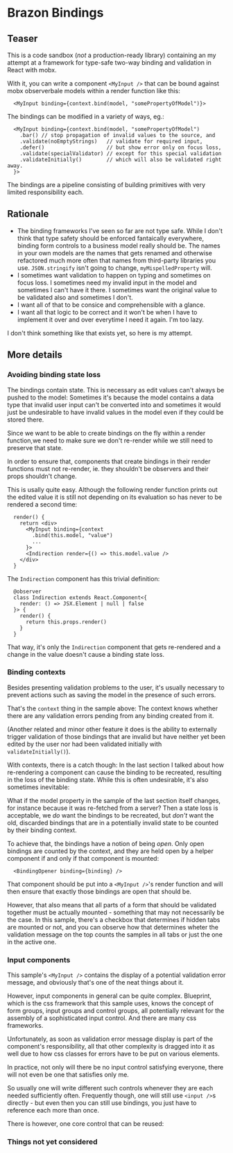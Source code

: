# Brazon Bindings

## Teaser

This is a code sandbox (*not* a production-ready library) containing an my attempt at a framework for type-safe two-way binding and validation in React with mobx.

With it, you can write a component `<MyInput />` that can be bound against mobx observerbale models within a render function like this:

```
  <MyInput binding={context.bind(model, "somePropertyOfModel")}>
```

The bindings can be modified in a variety of ways, eg.:

```
  <MyInput binding={context.bind(model, "somePropertyOfModel")
    .bar() // stop propagation of invalid values to the source, and
    .validate(noEmptyStrings)   // validate for required input,
    .defer()                    // but show error only on focus loss,
    .validate(specialValidator) // except for this special validation
    .validateInitially()        // which will also be validated right away.
  }>
```

The bindings are a pipeline consisting of building primitives with very limited responsibility each.

## Rationale

* The binding frameworks I've seen so far are not type safe. While I don't think that type safety should be enforced fantaically everywhere, binding form controls to a business model really should be. The names in your own models are the names that gets renamed and otherwise refactored much more often that names from third-party libraries you use. `JSON.stringify` isn't going to change, `myMispelledProperty` will.
* I sometimes want validation to happen on typing and sometimes on focus loss. I sometimes need my invalid input in the model and sometimes I can't have it there. I sometimes want the original value to be validated also and sometimes I don't.
* I want all of that to be consice and comprehensible with a glance.
* I want all that logic to be correct and it won't be when I have to implement it over and over everytime I need it again. I'm too lazy.

I don't think something like that exists yet, so here is my attempt.

## More details

### Avoiding binding state loss

The bindings contain state. This is necessary as edit values can't always be pushed to the model: Sometimes it's because the model contains a data type that invalid user input can't be converted into and sometimes it would just be undesirable to have invalid values in the model even if they could be stored there.

Since we want to be able to create bindings on the fly within a render function,we need to make sure we don't re-render while we still need to preserve that state.

In order to ensure that, components that create bindings in their render functions must not re-render, ie. they shouldn't be observers and their props shouldn't change.

This is usally quite easy. Although the following render function prints out the edited value it is still not depending on its evaluation so has never to be rendered a second time:

```
  render() {
    return <div>
      <MyInput binding={context
        .bind(this.model, "value")
        ...
      }>
      <Indirection render={() => this.model.value />
    </div>
  }
```

The `Indirection` component has this trivial definition:

```
  @observer
  class Indirection extends React.Component<{
    render: () => JSX.Element | null | false
  }> {
    render() {
      return this.props.render()
    }
  }
```

That way, it's only the `Indirection` component that gets re-rendered and a change in the value doesn't cause a binding state loss.

### Binding contexts

Besides presenting validation problems to the user, it's usually necessary to prevent actions such as saving the model in the presence of such errors. 

That's the `context` thing in the sample above: The context knows whether there are any validation errors pending from any binding created from it.

(Another related and minor other feature it does is the ability to externally trigger validation of those bindings that are invalid but have neither yet been edited by the user nor had been validated initially with `validateInitially()`).

With contexts, there is a catch though: In the last section I talked about how re-rendering a component can cause the binding to be recreated, resulting in the loss of the binding state. While this is often undesirable, it's also sometimes inevitable:

What if the model property in the sample of the last section itself changes, for instance because it was re-fetched from a server? Then a state loss is acceptable, we *do* want the bindings to be recreated, but *don't* want the old, discarded bindings that are in a potentially invalid state to be counted by their binding context.

To achieve that, the bindings have a notion of being *open*. Only open bindings are counted by the context, and they are held open by a helper component if and only if that component is mounted:

```
  <BindingOpener binding={binding} />
```

That component should be put into a `<MyInput />`'s render function and will then ensure that exactly those bindings are open that should be.

However, that also means that all parts of a form that should be validated together must be actually mounted - something that may not necessarily be the case. In this sample, there's a checkbox that determines if hidden tabs are mounted or not, and you can observe how that determines wheter the validation message on the top counts the samples in all tabs or just the one in the active one.

### Input components

This sample's `<MyInput />` contains the display of a potential validation error message, and obviously that's one of the neat things about it.

However, input components in general can be quite complex. Blueprint, which is the css framework that this sample uses, knows the concept of form groups, input groups and control groups, all potentially relevant for the assembly of a sophisticated input control. And there are many css frameworks.

Unfortunately, as soon as validation error message display is part of the component's responsibility, all that other complexity is dragged into it as well due to how css classes for errors have to be put on various elements.

In practice, not only will there be no input control satisfying everyone, there will not even be one that satisfies only me.

So usually one will write different such controls whenever they are each needed sufficiently often. Frequently though, one will still use `<input />`s directly - but even then you can still use bindings, you just have to reference each more than once.

There is however, one core control that can be reused:



### Things not yet considered

